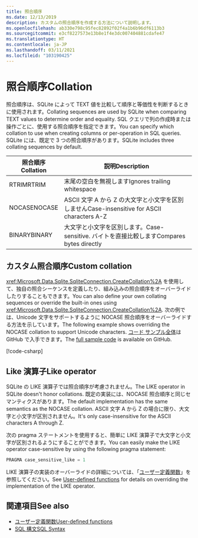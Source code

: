 ```yaml
---
title: 照合順序
ms.date: 12/13/2019
description: カスタムの照合順序を作成する方法について説明します。
ms.openlocfilehash: ab330e798c95fec82892f02f4a1b6b96df6113b3
ms.sourcegitcommit: e3cf8227573e13b8e1f4e3dc007404881cdafe47
ms.translationtype: HT
ms.contentlocale: ja-JP
ms.lasthandoff: 03/11/2021
ms.locfileid: "103190425"
---
```

# <a name="collation"></a><span data-ttu-id="1b35f-103">照合順序</span><span class="sxs-lookup"><span data-stu-id="1b35f-103">Collation</span></span>

<span data-ttu-id="1b35f-104">照合順序は、SQLite によって TEXT 値を比較して順序と等価性を判断するときに使用されます。</span><span class="sxs-lookup"><span data-stu-id="1b35f-104">Collating sequences are used by SQLite when comparing TEXT values to determine order and equality.</span></span> <span data-ttu-id="1b35f-105">SQL クエリで列の作成時または操作ごとに、使用する照合順序を指定できます。</span><span class="sxs-lookup"><span data-stu-id="1b35f-105">You can specify which collation to use when creating columns or per-operation in SQL queries.</span></span> <span data-ttu-id="1b35f-106">SQLite には、既定で 3 つの照合順序があります。</span><span class="sxs-lookup"><span data-stu-id="1b35f-106">SQLite includes three collating sequences by default.</span></span>

| <span data-ttu-id="1b35f-107">照合順序</span><span class="sxs-lookup"><span data-stu-id="1b35f-107">Collation</span></span> | <span data-ttu-id="1b35f-108">説明</span><span class="sxs-lookup"><span data-stu-id="1b35f-108">Description</span></span>                               |
| --------- | ----------------------------------------- |
| <span data-ttu-id="1b35f-109">RTRIM</span><span class="sxs-lookup"><span data-stu-id="1b35f-109">RTRIM</span></span>     | <span data-ttu-id="1b35f-110">末尾の空白を無視します</span><span class="sxs-lookup"><span data-stu-id="1b35f-110">Ignores trailing whitespace</span></span>               |
| <span data-ttu-id="1b35f-111">NOCASE</span><span class="sxs-lookup"><span data-stu-id="1b35f-111">NOCASE</span></span>    | <span data-ttu-id="1b35f-112">ASCII 文字 A から Z の大文字と小文字を区別しません</span><span class="sxs-lookup"><span data-stu-id="1b35f-112">Case-insensitive for ASCII characters A-Z</span></span> |
| <span data-ttu-id="1b35f-113">BINARY</span><span class="sxs-lookup"><span data-stu-id="1b35f-113">BINARY</span></span>    | <span data-ttu-id="1b35f-114">大文字と小文字を区別します。</span><span class="sxs-lookup"><span data-stu-id="1b35f-114">Case-sensitive.</span></span> <span data-ttu-id="1b35f-115">バイトを直接比較します</span><span class="sxs-lookup"><span data-stu-id="1b35f-115">Compares bytes directly</span></span>   |

## <a name="custom-collation"></a><span data-ttu-id="1b35f-116">カスタム照合順序</span><span class="sxs-lookup"><span data-stu-id="1b35f-116">Custom collation</span></span>

<span data-ttu-id="1b35f-117"><xref:Microsoft.Data.Sqlite.SqliteConnection.CreateCollation%2A> を使用して、独自の照合シーケンスを定義したり、組み込みの照合順序をオーバーライドしたりすることもできます。</span><span class="sxs-lookup"><span data-stu-id="1b35f-117">You can also define your own collating sequences or override the built-in ones using <xref:Microsoft.Data.Sqlite.SqliteConnection.CreateCollation%2A>.</span></span> <span data-ttu-id="1b35f-118">次の例では、Unicode 文字をサポートするように NOCASE 照合順序をオーバーライドする方法を示しています。</span><span class="sxs-lookup"><span data-stu-id="1b35f-118">The following example shows overriding the NOCASE collation to support Unicode characters.</span></span> <span data-ttu-id="1b35f-119">[コード サンプル全体](https://github.com/dotnet/docs/blob/main/samples/snippets/standard/data/sqlite/CollationSample/Program.cs)は GitHub で入手できます。</span><span class="sxs-lookup"><span data-stu-id="1b35f-119">The [full sample code](https://github.com/dotnet/docs/blob/main/samples/snippets/standard/data/sqlite/CollationSample/Program.cs) is available on GitHub.</span></span>

[!code-csharp[](../../../../samples/snippets/standard/data/sqlite/CollationSample/Program.cs?name=snippet_Collation)]

## <a name="like-operator"></a><span data-ttu-id="1b35f-120">Like 演算子</span><span class="sxs-lookup"><span data-stu-id="1b35f-120">Like operator</span></span>

<span data-ttu-id="1b35f-121">SQLite の LIKE 演算子では照合順序が考慮されません。</span><span class="sxs-lookup"><span data-stu-id="1b35f-121">The LIKE operator in SQLite doesn't honor collations.</span></span> <span data-ttu-id="1b35f-122">既定の実装には、NOCASE 照合順序と同じセマンティクスがあります。</span><span class="sxs-lookup"><span data-stu-id="1b35f-122">The default implementation has the same semantics as the NOCASE collation.</span></span> <span data-ttu-id="1b35f-123">ASCII 文字 A から Z の場合に限り、大文字と小文字が区別されません。</span><span class="sxs-lookup"><span data-stu-id="1b35f-123">It's only case-insensitive for the ASCII characters A through Z.</span></span>

<span data-ttu-id="1b35f-124">次の pragma ステートメントを使用すると、簡単に LIKE 演算子で大文字と小文字が区別されるようにすることができます。</span><span class="sxs-lookup"><span data-stu-id="1b35f-124">You can easily make the LIKE operator case-sensitive by using the following pragma statement:</span></span>

```sql
PRAGMA case_sensitive_like = 1
```

<span data-ttu-id="1b35f-125">LIKE 演算子の実装のオーバーライドの詳細については、「[ユーザー定義関数](user-defined-functions.md)」を参照してください。</span><span class="sxs-lookup"><span data-stu-id="1b35f-125">See [User-defined functions](user-defined-functions.md) for details on overriding the implementation of the LIKE operator.</span></span>

## <a name="see-also"></a><span data-ttu-id="1b35f-126">関連項目</span><span class="sxs-lookup"><span data-stu-id="1b35f-126">See also</span></span>

* [<span data-ttu-id="1b35f-127">ユーザー定義関数</span><span class="sxs-lookup"><span data-stu-id="1b35f-127">User-defined functions</span></span>](user-defined-functions.md)
* [<span data-ttu-id="1b35f-128">SQL 構文</span><span class="sxs-lookup"><span data-stu-id="1b35f-128">SQL Syntax</span></span>](https://www.sqlite.org/lang.html)

